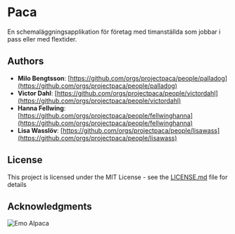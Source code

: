 # Paca

En schemaläggningsapplikation för företag med timanställda som jobbar i pass eller med flextider.

## Authors

* **Milo Bengtsson**: [https://github.com/orgs/projectpaca/people/palladog](https://github.com/orgs/projectpaca/people/palladog)
* **Victor Dahl**: [https://github.com/orgs/projectpaca/people/victordahl](https://github.com/orgs/projectpaca/people/victordahl)
* **Hanna Fellwing**: [https://github.com/orgs/projectpaca/people/fellwinghanna](https://github.com/orgs/projectpaca/people/fellwinghanna)
* **Lisa Wasslöv**: [https://github.com/orgs/projectpaca/people/lisawass](https://github.com/orgs/projectpaca/people/lisawass)

## License

This project is licensed under the MIT License - see the [LICENSE.md](LICENSE.md) file for details

## Acknowledgments

![Emo Alpaca](http://www.cutenessoverflow.com/wp-content/uploads/2014/04/halil-sezai-lama-87b3b7.jpg)
